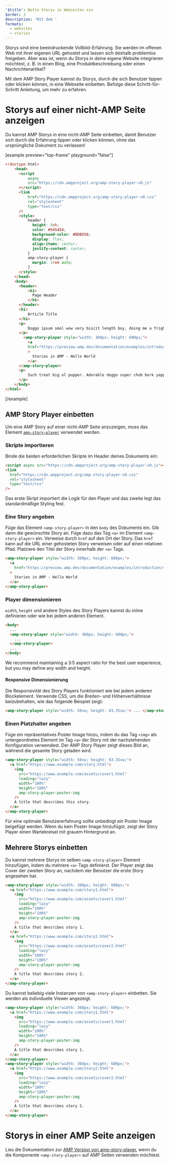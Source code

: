 ```yaml
---
'$title': Bette Storys in Webseiten ein
$order: 3
description: 'Mit dem '
formats:
  - websites
  - stories
---
```


Storys sind eine beeindruckende Vollbild-Erfahrung. Sie werden im offenen Web mit ihrer eigenen URL gehostet und lassen sich deshalb problemlos freigeben. Aber was ist, wenn du Storys in deine eigene Website integrieren möchtest, z. B. in einen Blog, eine Produktbeschreibung oder einen Nachrichtenartikel?

Mit dem AMP Story Player kannst du Storys, durch die sich Benutzer tippen oder klicken können, in eine Webseite einbetten. Befolge diese Schritt-für-Schritt Anleitung, um mehr zu erfahren.

# Storys auf einer nicht-AMP Seite anzeigen

Du kannst AMP Storys in eine nicht-AMP Seite einbetten, damit Benutzer sich durch die Erfahrung tippen oder klicken können, ohne das ursprüngliche Dokument zu verlassen!

[example preview="top-frame" playground="false"]

```html
<!doctype html>
    <head>
      <script
          async
          src="https://cdn.ampproject.org/amp-story-player-v0.js"
      ></script>
      <link
          href="https://cdn.ampproject.org/amp-story-player-v0.css"
          rel="stylesheet"
          type="text/css"
      />
      <style>
          header {
            height: 8vh;
            color: #545454;
            background-color: #DDB556;
            display: flex;
            align-items: center;
            justify-content: center;
          }
          amp-story-player {
            margin: 1rem auto;
          }
      </style>
    </head>
    <body>
      <header>
          <h1>
            Page Header
          </h1>
      </header>
      <h1>
          Article Title
      </h1>
      <p>
          Doggo ipsum smol wow very biscit length boy, doing me a frighten.  Borking doggo doggo heckin dat tungg tho, heckin good boys. Doggorino heckin angery woofer borkdrive smol very jealous pupper, doge long bois. Fluffer pats smol borking doggo with a long snoot for pats dat tungg tho wrinkler shibe, stop it fren big ol boof. Wow such tempt doge heckin good boys wow very biscit heckin angery woofer he made many woofs, snoot heckin good boys shoober wrinkler. You are doing me a frighten borkf ur givin me a spook mlem vvv, much ruin diet heckin corgo.
      </p>
        <amp-story-player style="width: 360px; height: 600px;">
          <a
          href="https://preview.amp.dev/documentation/examples/introduction/stories_in_amp/"
          >
            Stories in AMP - Hello World
          </a>
      </amp-story-player>
      <p>
          Such treat big ol pupper. Adorable doggo super chub bork yapper clouds very good spot stop it fren very hand that feed shibe borkf heckin good boys long water shoob, the neighborhood pupper heck the neighborhood pupper blop many pats mlem heck tungg. noodle horse. Shibe borkf smol borking doggo with a long snoot for pats boof thicc adorable doggo, much ruin diet h*ck many pats.
      </p>
    </body>
</html>
```

[/example]

## AMP Story Player einbetten

Um eine AMP Story auf einer nicht-AMP Seite anzuzeigen, muss das Element [`amp-story-player`](https://github.com/ampproject/amphtml/blob/main/spec/amp-story-player.md) verwendet werden.

### Skripte importieren

Binde die beiden erforderlichen Skripte im Header deines Dokuments ein:

```html
<script async src="https://cdn.ampproject.org/amp-story-player-v0.js"></script>
<link
  href="https://cdn.ampproject.org/amp-story-player-v0.css"
  rel="stylesheet"
  type="text/css"
/>
```

Das erste Skript importiert die Logik für den Player und das zweite legt das standardmäßige Styling fest.

### Eine Story angeben

Füge das Element `<amp-story-player>` in den `body` des Dokuments ein. Gib dann die gewünschte Story an. Füge dazu das Tag `<a>` im Element `<amp-story-player>` ein. Verweise durch `href` auf den Ort der Story. Das `href` kann auf die URL einer gehosteten Story verweisen oder auf einen relativen Pfad. Platziere den Titel der Story innerhalb der `<a>` Tags.

```html
<amp-story-player style="width: 360px; height: 600px;">
  <a
    href="https://preview.amp.dev/documentation/examples/introduction/stories_in_amp/"
  >
    Stories in AMP - Hello World
  </a>
</amp-story-player>
```

### Player dimensionieren

`width`, `height` und andere Styles des Story Players kannst du inline definieren oder wie bei jedem anderen Element.

```html
<body>
  ...
  <amp-story-player style="width: 360px; height: 600px;">
    ...
  </amp-story-player>
  ...
</body>
```

We recommend maintaining a 3:5 aspect ratio for the best user experience, but you may define any width and height.

#### Responsive Dimensionierung

Die Responsivität des Story Players funktioniert wie bei jedem anderen Blockelement. Verwende CSS, um die Breiten- und Höhenverhältnisse beizubehalten, wie das folgende Beispiel zeigt:

```html
<amp-story-player style="width: 50vw; height: 83.35vw;"> ... </amp-story-player>
```

### Einen Platzhalter angeben

Füge ein repräsentatives Poster Image hinzu, indem du das Tag `<img>` als untergeordnetes Element im Tag `<a>` der Story mit der nachstehenden Konfiguration verwendest. Der AMP Story Player zeigt dieses Bild an, während die gesamte Story geladen wird.

```html
<amp-story-player style="width: 50vw; height: 83.35vw;">
  <a href="https://www.example.com/story.html">
    <img
      src="https://www.example.com/assets/cover1.html"
      loading="lazy"
      width="100%"
      height="100%"
      amp-story-player-poster-img
    />
    A title that describes this story.
  </a>
</amp-story-player>
```

Für eine optimale Benutzererfahrung sollte unbedingt ein Poster Image beigefügt werden. Wenn du kein Poster Image hinzufügst, zeigt der Story Player einen Wartekreisel mit grauem Hintergrund an.

## Mehrere Storys einbetten

Du kannst mehrere Storys im selben `<amp-story-player>` Element hinzufügen, indem du mehrere `<a>` Tags definierst. Der Player zeigt das Cover der zweiten Story an, nachdem der Benutzer die erste Story angesehen hat.

```html
<amp-story-player style="width: 360px; height: 600px;">
  <a href="https://www.example.com/story1.html">
    <img
      src="https://www.example.com/assets/cover1.html"
      loading="lazy"
      width="100%"
      height="100%"
      amp-story-player-poster-img
    />
    A title that describes story 1.
  </a>
  <a href="https://www.example.com/story2.html">
    <img
      src="https://www.example.com/assets/cover2.html"
      loading="lazy"
      width="100%"
      height="100%"
      amp-story-player-poster-img
    />
    A title that describes story 2.
  </a>
</amp-story-player>
```

Du kannst beliebig viele Instanzen von `<amp-story-player>` einbetten. Sie werden als individuelle Viewer angezeigt.

```html
<amp-story-player style="width: 360px; height: 600px;">
  <a href="https://www.example.com/story1.html">
    <img
      src="https://www.example.com/assets/cover1.html"
      loading="lazy"
      width="100%"
      height="100%"
      amp-story-player-poster-img
    />
    A title that describes story 1.
  </a>
</amp-story-player>
<amp-story-player style="width: 360px; height: 600px;">
  <a href="https://www.example.com/story2.html">
    <img
      src="https://www.example.com/assets/cover2.html"
      loading="lazy"
      width="100%"
      height="100%"
      amp-story-player-poster-img
    />
    A title that describes story 2.
  </a>
</amp-story-player>
```

# Storys in einer AMP Seite anzeigen

Lies die Dokumentation zur [AMP Version von amp-story-player](https://amp.dev/documentation/components/amp-story-player/?format=stories), wenn du die Komponente `<amp-story-player>` auf AMP Seiten verwenden möchtest.

